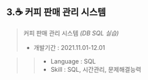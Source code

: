 ## 3.☕ 커피 판매 관리 시스템

> 커피 판매 관리 시스템 _(DB SQL 실습)_
> - 개발기간 : 2021.11.01-12.01
 
>> - Language : SQL
>> - Skill : SQL, 시간관리, 문제해결능력

<br />
